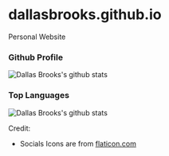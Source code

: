 # dallasbrooks.github.io
Personal Website

### Github Profile
![Dallas Brooks's github stats](https://github-readme-stats.vercel.app/api?username=dallasbrooks&theme=tokyonight)

### Top Languages
![Dallas Brooks's github stats](https://github-readme-stats.vercel.app/api/top-langs/?username=dallasbrooks&theme=tokyonight)

Credit:
- Socials Icons are from [flaticon.com](https://www.flaticon.com/)
